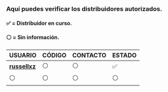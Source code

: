 ### Aquí puedes verificar los distribuidores autorizados.
#### ✅ = Distribuidor en curso.
#### ⚪ = Sin información.
 
| USUARIO          |   CÓDIGO                | CONTACTO    | ESTADO
| ------------     | ------------            | ------------| ------------
| [**russellxz**](https://github.com/russellxz)        | ⚪ | ⚪ | ✅
| ⚪        | ⚪               |  ⚪ | ⚪

